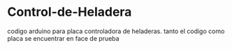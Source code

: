 # Control-de-Heladera
codigo  arduino para placa controladora  de heladeras.
tanto el codigo como placa se encuentrar en face de prueba
